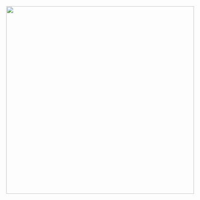 <img src="https://github.com/khushi-purwar/Web-Dev-ProjectKart/blob/master/thumbnail.png" height="500px"/>

